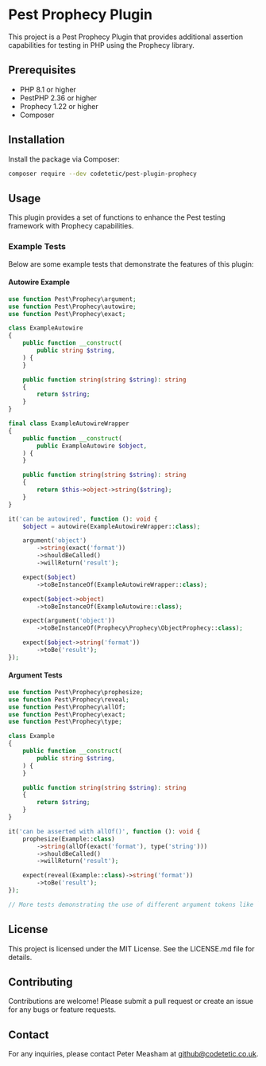 # Pest Prophecy Plugin

This project is a Pest Prophecy Plugin that provides additional assertion capabilities for testing in PHP using the Prophecy library.

## Prerequisites

- PHP 8.1 or higher
- PestPHP 2.36 or higher
- Prophecy 1.22 or higher
- Composer

## Installation

Install the package via Composer:

```bash
composer require --dev codetetic/pest-plugin-prophecy
```

## Usage

This plugin provides a set of functions to enhance the Pest testing framework with Prophecy capabilities.

### Example Tests

Below are some example tests that demonstrate the features of this plugin:

#### Autowire Example

```php
use function Pest\Prophecy\argument;
use function Pest\Prophecy\autowire;
use function Pest\Prophecy\exact;

class ExampleAutowire
{
    public function __construct(
        public string $string,
    ) {
    }

    public function string(string $string): string
    {
        return $string;
    }
}

final class ExampleAutowireWrapper
{
    public function __construct(
        public ExampleAutowire $object,
    ) {
    }

    public function string(string $string): string
    {
        return $this->object->string($string);
    }
}

it('can be autowired', function (): void {
    $object = autowire(ExampleAutowireWrapper::class);

    argument('object')
        ->string(exact('format'))
        ->shouldBeCalled()
        ->willReturn('result');

    expect($object)
        ->toBeInstanceOf(ExampleAutowireWrapper::class);

    expect($object->object)
        ->toBeInstanceOf(ExampleAutowire::class);

    expect(argument('object'))
        ->toBeInstanceOf(Prophecy\Prophecy\ObjectProphecy::class);

    expect($object->string('format'))
        ->toBe('result');
});
```

#### Argument Tests

```php
use function Pest\Prophecy\prophesize;
use function Pest\Prophecy\reveal;
use function Pest\Prophecy\allOf;
use function Pest\Prophecy\exact;
use function Pest\Prophecy\type;

class Example
{
    public function __construct(
        public string $string,
    ) {
    }

    public function string(string $string): string
    {
        return $string;
    }
}

it('can be asserted with allOf()', function (): void {
    prophesize(Example::class)
        ->string(allOf(exact('format'), type('string')))
        ->shouldBeCalled()
        ->willReturn('result');

    expect(reveal(Example::class)->string('format'))
        ->toBe('result');
});

// More tests demonstrating the use of different argument tokens like `any`, `exact`, `in`, `notIn`, `size`, `withEntry`, etc.
```

## License

This project is licensed under the MIT License. See the LICENSE.md file for details.

## Contributing

Contributions are welcome! Please submit a pull request or create an issue for any bugs or feature requests.

## Contact

For any inquiries, please contact Peter Measham at github@codetetic.co.uk.
